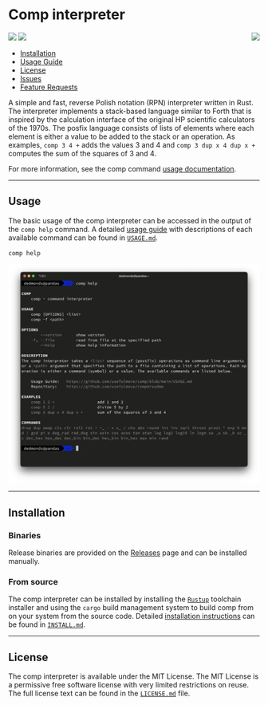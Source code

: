 # Comp interpreter

<img src="https://raw.githubusercontent.com/usefulmove/comp/main/assets/system-preferences-icon-64x64.png" align="right"/>

![](https://img.shields.io/badge/stable-0.20.5-success?style=for-the-badge)
![](https://img.shields.io/badge/license-MIT-informational?style=for-the-badge)

* [Installation][2]
* [Usage Guide][1]
* [License][3]
* [Issues][5]
* [Feature Requests][6]

A simple and fast, reverse Polish notation (RPN) interpreter written in Rust. The interpreter implements a stack-based language similar to Forth that is inspired by the calculation interface of the original HP scientific calculators of the 1970s. The posfix language consists of lists of elements where each element is either a value to be added to the stack or an operation. As examples, `comp 3 4 +` adds the values 3 and 4 and `comp 3 dup x 4 dup x +` computes the sum of the squares of 3 and 4.

For more information, see the comp command [usage documentation][1].

---

## Usage
The basic usage of the comp interpreter can be accessed in the output of the `comp help` command. A detailed [usage guide][1] with descriptions of each available command can be found in [`USAGE.md`][1].
```
comp help
```

![](https://raw.githubusercontent.com/usefulmove/comp/main/assets/usage.png)

---

## Installation
### Binaries
Release binaries are provided on the [Releases](https://github.com/usefulmove/comp/releases) page and can be installed manually.

### From source
The comp interpreter can be installed by installing the [`Rustup`][4] toolchain installer and using the `cargo` build management system to build comp from on your system from the source code. Detailed [installation instructions][2] can be found in [`INSTALL.md`][2].

---

## License
The comp interpreter is available under the MIT License. The MIT License is a permissive free software license with very limited restrictions on reuse. The full license text can be found in the [`LICENSE.md`][3] file.

[1]: ./USAGE.md
[2]: ./INSTALL.md
[3]: ./LICENSE
[4]: https://rust-lang.org/tools/install
[5]: https://github.com/usefulmove/comp/issues
[6]: https://github.com/usefulmove/comp/labels/feature%20request
